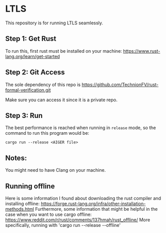 # LTLS

This repository is for running LTLS seamlessly.

## Step 1: Get Rust

To run this, first rust must be installed on your machine:
https://www.rust-lang.org/learn/get-started

## Step 2: Git Access

The sole dependency of this repo is https://github.com/TechnionFV/rust-formal-verification.git

Make sure you can access it since it is a private repo.

## Step 3: Run

The best performance is reached when running in `release` mode, so the command to run this program would be:
```
cargo run --release <AIGER file>
```

## Notes: 

You might need to have Clang on your machine.

## Running offline

Here is some information I found about downloading the rust compiler and installing offline:
https://forge.rust-lang.org/infra/other-installation-methods.html
Furthermore, some information that might be helpful in the case when you want to use cargo offline:
https://www.reddit.com/r/rust/comments/137hmah/rust_offline/
More specifically, running with 'cargo run --release --offline'

